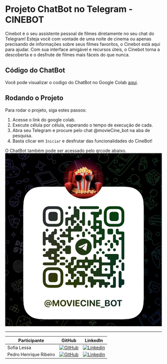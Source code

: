 # Projeto ChatBot no Telegram - CINEBOT

Cinebot é o seu assistente pessoal de filmes diretamente no seu chat do Telegram! Esteja você com vontade de uma noite de cinema ou apenas precisando de informações sobre seus filmes favoritos, o Cinebot está aqui para ajudar. Com sua interface amigável e recursos úteis, o Cinebot torna a descoberta e o desfrute de filmes mais fáceis do que nunca.

## Código do ChatBot

Você pode visualizar o codigo do ChatBot no Google Colab [aqui](https://colab.research.google.com/drive/1_SQ2o20DSblwz6Dwdhs0hoUGAI5qlCzW?usp=sharing).

## Rodando o Projeto

Para rodar o projeto, siga estes passos:

1. Acesse o link do google colab.
2. Execute célula por célula, esperando o tempo de execução de cada.
3. Abra seu Telegram e procure pelo chat @movieCine_bot na aba de pesquisa.
4. Basta clicar em `Iniciar` e desfrutar das funcionalidades do CineBot!

O ChatBot também pode ser acessado pelo qrcode abaixo.
<img src="images/IMG_7218.jpeg" alt="QrCode">

<hr>

| Participante | GitHub | LinkedIn |
|---|---|---|
| Sofia Lessa | [![GitHub](https://img.shields.io/badge/GitHub-111217?style=flat-square&logo=github&logoColor=white)](https://github.com/sofialessaa) | [![Linkedin](https://img.shields.io/badge/Linkedin-blue?style=flat-square&logo=Linkedin&logoColor=white)](https://www.linkedin.com/in/sofiamatoslessa/) |
| Pedro Henrique Ribeiro | [![GitHub](https://img.shields.io/badge/GitHub-111217?style=flat-square&logo=github&logoColor=white)](https://github.com/pedrohenribeiro) | [![Linkedin](https://img.shields.io/badge/Linkedin-blue?style=flat-square&logo=Linkedin&logoColor=white)](https://www.linkedin.com/in/pedrohenribeiro1/) |
